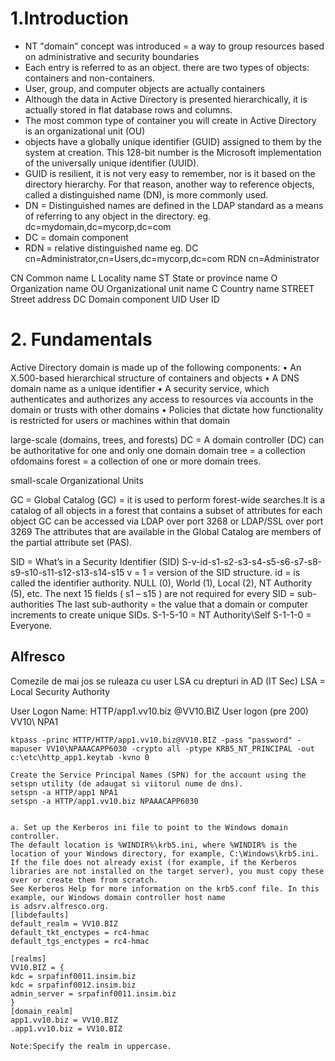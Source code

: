 
# 1.Introduction 

- NT "domain” concept was introduced =  a way to group resources based on administrative and security boundaries
- Each entry is referred to as an object. there are two types of objects: containers and non-containers.
- User, group, and computer objects are actually containers
- Although the data in Active Directory is presented hierarchically, it is actually stored in flat database rows and columns.
- The most common type of container you will create in Active Directory is an organizational unit (OU)
- objects have a globally unique identifier (GUID) assigned to them by the system at creation. This 128-bit number is
the Microsoft implementation of the universally unique identifier (UUID).
- GUID is resilient, it is not very easy to remember, nor is it based on the directory hierarchy. For that reason, another way to reference objects, called a distinguished name (DN), is more commonly used.
- DN = Distinguished names are defined in the LDAP standard as a means of referring to any object in the directory.
eg. dc=mydomain,dc=mycorp,dc=com
- DC = domain component
- RDN =  relative distinguished name
eg. DC cn=Administrator,cn=Users,dc=mycorp,dc=com
RDN cn=Administrator

CN  Common name
L   Locality name
ST  State or province name
O   Organization name
OU  Organizational unit name
C   Country name
STREET Street address
DC  Domain component
UID User ID

# 2. Fundamentals

Active Directory domain is made up of the following components:
• An X.500-based hierarchical structure of containers and objects
• A DNS domain name as a unique identifier
• A security service, which authenticates and authorizes any access to resources via accounts in the domain or trusts with other domains
• Policies that dictate how functionality is restricted for users or machines within that domain

large-scale (domains, trees, and forests)
	DC = A domain controller (DC) can be authoritative for one and only one domain
	domain tree = a collection ofdomains
	forest = a collection of one or more domain trees.

small-scale
Organizational Units

GC = Global Catalog (GC) = it is used to perform forest-wide searches.It is a catalog of all objects in a forest that contains a subset of attributes for each object
GC can be accessed via LDAP over port 3268 or LDAP/SSL over port 3269
The attributes that are available in the Global Catalog are members of the partial attribute set (PAS).



SID = What’s in a Security Identifier (SID)
S-v-id-s1-s2-s3-s4-s5-s6-s7-s8-s9-s10-s11-s12-s13-s14-s15
v = 1 = version of the SID structure.
id =  is called the identifier authority. NULL (0), World (1), Local (2), NT Authority (5), etc.
The next 15 fields ( s1 – s15 ) are not required for every SID = sub-authorities
The last sub-authority = the value that a domain or computer increments to create unique SIDs.
S-1-5-10 = NT Authority\Self
S-1-1-0 = Everyone.




## Alfresco

Comezile de mai jos se ruleaza cu user LSA cu drepturi in AD (IT Sec)
LSA = Local Security Authority 

User Logon Name:
HTTP/app1.vv10.biz    @VV10.BIZ
User logon (pre 200)
VV10\  NPA1



~~~
ktpass -princ HTTP/HTTP/app1.vv10.biz@VV10.BIZ -pass "password" -mapuser VV10\NPAAACAPP6030 -crypto all -ptype KRB5_NT_PRINCIPAL -out c:\etc\http_app1.keytab -kvno 0

Create the Service Principal Names (SPN) for the account using the setspn utility (de adaugat si viitorul nume de dns).
setspn -a HTTP/app1 NPA1
setspn -a HTTP/app1.vv10.biz NPAAACAPP6030


a. Set up the Kerberos ini file to point to the Windows domain controller.
The default location is %WINDIR%\krb5.ini, where %WINDIR% is the location of your Windows directory, for example, C:\Windows\krb5.ini. 
If the file does not already exist (for example, if the Kerberos libraries are not installed on the target server), you must copy these over or create them from scratch. 
See Kerberos Help for more information on the krb5.conf file. In this example, our Windows domain controller host name is adsrv.alfresco.org.
[libdefaults]
default_realm = VV10.BIZ
default_tkt_enctypes = rc4-hmac
default_tgs_enctypes = rc4-hmac 

[realms]
VV10.BIZ = {
kdc = srpafinf0011.insim.biz
kdc = srpafinf0012.insim.biz
admin_server = srpafinf0011.insim.biz
}
[domain_realm]
app1.vv10.biz = VV10.BIZ
.app1.vv10.biz = VV10.BIZ

Note:Specify the realm in uppercase.
